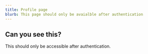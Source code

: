 ```yaml
---
title: Profile page
blurb: This page should only be avaialble after authentication
---
```

## Can you see this?

This should only be accessible after authentication.
